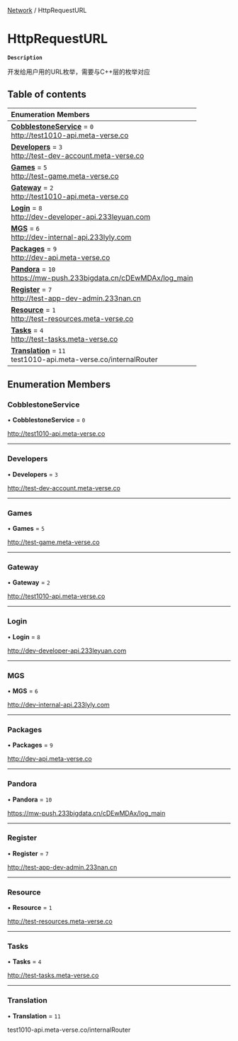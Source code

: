 [Network](../modules/Network.Network.md) / HttpRequestURL

# HttpRequestURL <Badge type="tip" text="Enumeration" />

**`Description`**

开发给用户用的URL枚举，需要与C++层的枚举对应

## Table of contents

| Enumeration Members |
| :-----|
| **[CobblestoneService](Network.HttpRequestURL.md#cobblestoneservice)** = ``0`` <br> http://test1010-api.meta-verse.co|
| **[Developers](Network.HttpRequestURL.md#developers)** = ``3`` <br> http://test-dev-account.meta-verse.co|
| **[Games](Network.HttpRequestURL.md#games)** = ``5`` <br> http://test-game.meta-verse.co|
| **[Gateway](Network.HttpRequestURL.md#gateway)** = ``2`` <br> http://test1010-api.meta-verse.co|
| **[Login](Network.HttpRequestURL.md#login)** = ``8`` <br> http://dev-developer-api.233leyuan.com|
| **[MGS](Network.HttpRequestURL.md#mgs)** = ``6`` <br> http://dev-internal-api.233lyly.com|
| **[Packages](Network.HttpRequestURL.md#packages)** = ``9`` <br> http://dev-api.meta-verse.co|
| **[Pandora](Network.HttpRequestURL.md#pandora)** = ``10`` <br> https://mw-push.233bigdata.cn/cDEwMDAx/log_main|
| **[Register](Network.HttpRequestURL.md#register)** = ``7`` <br> http://test-app-dev-admin.233nan.cn|
| **[Resource](Network.HttpRequestURL.md#resource)** = ``1`` <br> http://test-resources.meta-verse.co|
| **[Tasks](Network.HttpRequestURL.md#tasks)** = ``4`` <br> http://test-tasks.meta-verse.co|
| **[Translation](Network.HttpRequestURL.md#translation)** = ``11`` <br> test1010-api.meta-verse.co/internalRouter|

## Enumeration Members

### CobblestoneService

• **CobblestoneService** = ``0``

http://test1010-api.meta-verse.co

___

### Developers

• **Developers** = ``3``

http://test-dev-account.meta-verse.co

___

### Games

• **Games** = ``5``

http://test-game.meta-verse.co

___

### Gateway

• **Gateway** = ``2``

http://test1010-api.meta-verse.co

___

### Login

• **Login** = ``8``

http://dev-developer-api.233leyuan.com

___

### MGS

• **MGS** = ``6``

http://dev-internal-api.233lyly.com

___

### Packages

• **Packages** = ``9``

http://dev-api.meta-verse.co

___

### Pandora

• **Pandora** = ``10``

https://mw-push.233bigdata.cn/cDEwMDAx/log_main

___

### Register

• **Register** = ``7``

http://test-app-dev-admin.233nan.cn

___

### Resource

• **Resource** = ``1``

http://test-resources.meta-verse.co

___

### Tasks

• **Tasks** = ``4``

http://test-tasks.meta-verse.co

___

### Translation

• **Translation** = ``11``

test1010-api.meta-verse.co/internalRouter
